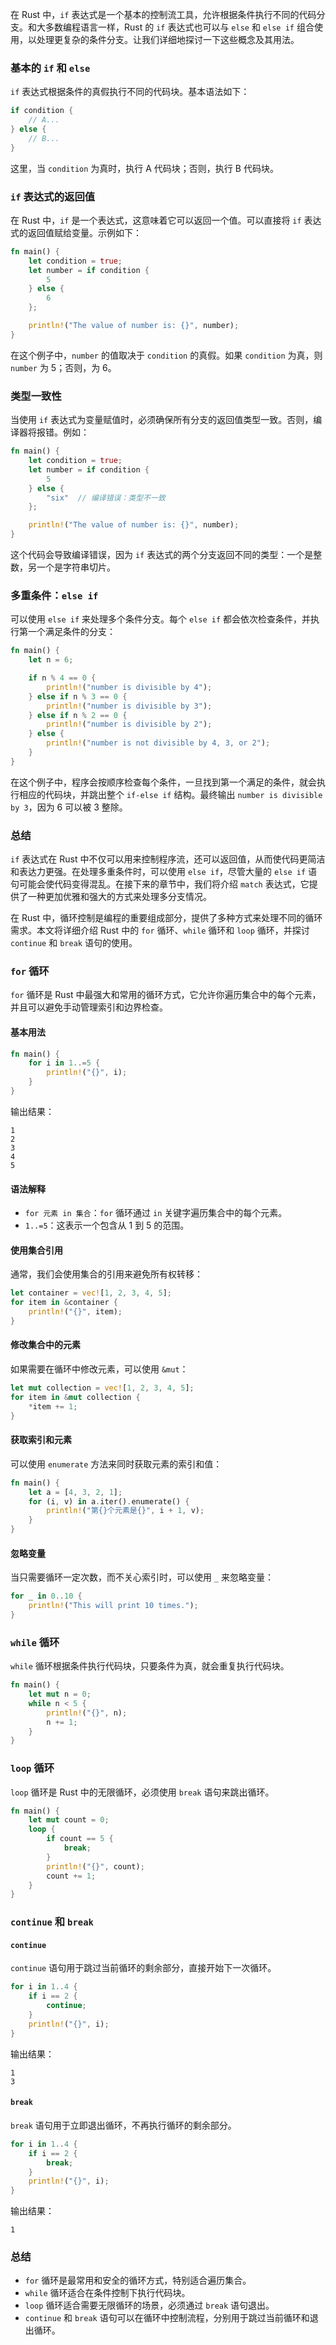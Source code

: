 在 Rust 中，`if` 表达式是一个基本的控制流工具，允许根据条件执行不同的代码分支。和大多数编程语言一样，Rust 的 `if` 表达式也可以与 `else` 和 `else if` 组合使用，以处理更复杂的条件分支。让我们详细地探讨一下这些概念及其用法。

### 基本的 `if` 和 `else`

`if` 表达式根据条件的真假执行不同的代码块。基本语法如下：

```rust
if condition {
    // A...
} else {
    // B...
}
```

这里，当 `condition` 为真时，执行 A 代码块；否则，执行 B 代码块。

### `if` 表达式的返回值

在 Rust 中，`if` 是一个表达式，这意味着它可以返回一个值。可以直接将 `if` 表达式的返回值赋给变量。示例如下：

```rust
fn main() {
    let condition = true;
    let number = if condition {
        5
    } else {
        6
    };

    println!("The value of number is: {}", number);
}
```

在这个例子中，`number` 的值取决于 `condition` 的真假。如果 `condition` 为真，则 `number` 为 5；否则，为 6。

### 类型一致性

当使用 `if` 表达式为变量赋值时，必须确保所有分支的返回值类型一致。否则，编译器将报错。例如：

```rust
fn main() {
    let condition = true;
    let number = if condition {
        5
    } else {
        "six"  // 编译错误：类型不一致
    };

    println!("The value of number is: {}", number);
}
```

这个代码会导致编译错误，因为 `if` 表达式的两个分支返回不同的类型：一个是整数，另一个是字符串切片。

### 多重条件：`else if`

可以使用 `else if` 来处理多个条件分支。每个 `else if` 都会依次检查条件，并执行第一个满足条件的分支：

```rust
fn main() {
    let n = 6;

    if n % 4 == 0 {
        println!("number is divisible by 4");
    } else if n % 3 == 0 {
        println!("number is divisible by 3");
    } else if n % 2 == 0 {
        println!("number is divisible by 2");
    } else {
        println!("number is not divisible by 4, 3, or 2");
    }
}
```

在这个例子中，程序会按顺序检查每个条件，一旦找到第一个满足的条件，就会执行相应的代码块，并跳出整个 `if-else if` 结构。最终输出 `number is divisible by 3`，因为 6 可以被 3 整除。

### 总结

`if` 表达式在 Rust 中不仅可以用来控制程序流，还可以返回值，从而使代码更简洁和表达力更强。在处理多重条件时，可以使用 `else if`，尽管大量的 `else if` 语句可能会使代码变得混乱。在接下来的章节中，我们将介绍 `match` 表达式，它提供了一种更加优雅和强大的方式来处理多分支情况。

在 Rust 中，循环控制是编程的重要组成部分，提供了多种方式来处理不同的循环需求。本文将详细介绍 Rust 中的 `for` 循环、`while` 循环和 `loop` 循环，并探讨 `continue` 和 `break` 语句的使用。

### `for` 循环

`for` 循环是 Rust 中最强大和常用的循环方式，它允许你遍历集合中的每个元素，并且可以避免手动管理索引和边界检查。

#### 基本用法

```rust
fn main() {
    for i in 1..=5 {
        println!("{}", i);
    }
}
```

输出结果：
```
1
2
3
4
5
```

#### 语法解释

- `for 元素 in 集合`：`for` 循环通过 `in` 关键字遍历集合中的每个元素。
- `1..=5`：这表示一个包含从 1 到 5 的范围。

#### 使用集合引用

通常，我们会使用集合的引用来避免所有权转移：

```rust
let container = vec![1, 2, 3, 4, 5];
for item in &container {
    println!("{}", item);
}
```

#### 修改集合中的元素

如果需要在循环中修改元素，可以使用 `&mut`：

```rust
let mut collection = vec![1, 2, 3, 4, 5];
for item in &mut collection {
    *item += 1;
}
```

#### 获取索引和元素

可以使用 `enumerate` 方法来同时获取元素的索引和值：

```rust
fn main() {
    let a = [4, 3, 2, 1];
    for (i, v) in a.iter().enumerate() {
        println!("第{}个元素是{}", i + 1, v);
    }
}
```

#### 忽略变量

当只需要循环一定次数，而不关心索引时，可以使用 `_` 来忽略变量：

```rust
for _ in 0..10 {
    println!("This will print 10 times.");
}
```

### `while` 循环

`while` 循环根据条件执行代码块，只要条件为真，就会重复执行代码块。

```rust
fn main() {
    let mut n = 0;
    while n < 5 {
        println!("{}", n);
        n += 1;
    }
}
```

### `loop` 循环

`loop` 循环是 Rust 中的无限循环，必须使用 `break` 语句来跳出循环。

```rust
fn main() {
    let mut count = 0;
    loop {
        if count == 5 {
            break;
        }
        println!("{}", count);
        count += 1;
    }
}
```

### `continue` 和 `break`

#### `continue`

`continue` 语句用于跳过当前循环的剩余部分，直接开始下一次循环。

```rust
for i in 1..4 {
    if i == 2 {
        continue;
    }
    println!("{}", i);
}
```

输出结果：
```
1
3
```

#### `break`

`break` 语句用于立即退出循环，不再执行循环的剩余部分。

```rust
for i in 1..4 {
    if i == 2 {
        break;
    }
    println!("{}", i);
}
```

输出结果：
```
1
```

### 总结

- `for` 循环是最常用和安全的循环方式，特别适合遍历集合。
- `while` 循环适合在条件控制下执行代码块。
- `loop` 循环适合需要无限循环的场景，必须通过 `break` 语句退出。
- `continue` 和 `break` 语句可以在循环中控制流程，分别用于跳过当前循环和退出循环。
